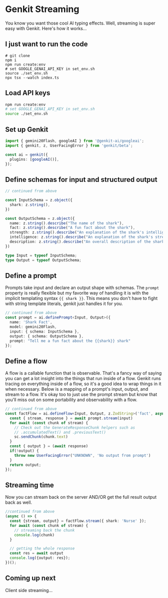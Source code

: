 # Genkit Streaming

You know you want those cool AI typing effects. Well, streaming is super easy with Genkit. Here's how it works...

## I just want to run the code

```
# git clone
npm i
npm run create:env
# set GOOGLE_GENAI_API_KEY in set_env.sh
source ./set_env.sh
npx tsx --watch index.ts
```

## Load API keys

```bash
npm run create:env
# set GOOGLE_GENAI_API_KEY in set_env.sh
source ./set_env.sh
```

## Set up Genkit

```ts
import { gemini20Flash, googleAI } from '@genkit-ai/googleai';
import { genkit, z, UserFacingError } from 'genkit/beta';

const ai = genkit({
  plugins: [googleAI()],
});
```

## Define schemas for input and structured output

```ts
// continued from above

const InputSchema = z.object({
  shark: z.string(),
})

const OutputSchema = z.object({
  name: z.string().describe("The name of the shark"),
  fact: z.string().describe("A fun fact about the shark"),
  strength: z.string().describe("An explanation of the shark's intelligence"),
  intelligence: z.string().describe("An explanation of the shark's strength"),
  description: z.string().describe("An overall description of the shark"),
})

type Input = typeof InputSchema;
type Output = typeof OutputSchema;
```

## Define a prompt

Prompts take input and declare an output shape with schemas. The `prompt` property is really flexible but my favorite way of handling it is with the implicit templating syntax `{{ shark }}`. This means you don't have to fight with string template literals, genkit just handles it for you.

```ts
// continued from above
const prompt = ai.definePrompt<Input, Output>({
  name: 'Shark Fact',
  model: gemini20Flash,
  input: { schema: InputSchema },
  output: { schema: OutputSchema },
  prompt: "Tell me a fun fact about the {{shark}} shark"
});
```

## Define a flow

A flow is a callable function that is observable. That's a fancy way of saying you can get a lot insight into the things that run inside of a flow. Genkit runs tracing on everything inside of a flow, so it's a good idea to wrap things in it when necessary. Below is a mapping of a prompt's input, output, and stream to a flow. It's okay too to just use the prompt stream but know that you'll miss out on some portability and observability with a flow.

```ts
// continued from above
const factFlow = ai.defineFlow<Input, Output, z.ZodString>('fact', async (input, sc) => {
  const { stream, response } = await prompt.stream(input)
  for await (const chunk of stream) {
    // Check out the GenerateResponseChunk helpers such as 
    // .accumulatedText() and .previousText()
    sc.sendChunk(chunk.text)
  }
  const { output } = (await response)
  if(!output) {
    throw new UserFacingError("UNKNOWN", 'No output from prompt')
  }
  return output;
});
```

## Streaming time

Now you can stream back on the server AND/OR get the full result output back as well.

```ts
//continued from above
(async () => {
  const {stream, output} = factFlow.stream({ shark: 'Nurse' });
  for await (const chunk of stream) {
    // streaming back the chunk
    console.log(chunk)
  }

  // getting the whole response
  const res = await output
  console.log({output: res});
})();
```

## Coming up next

Client side streaming...
